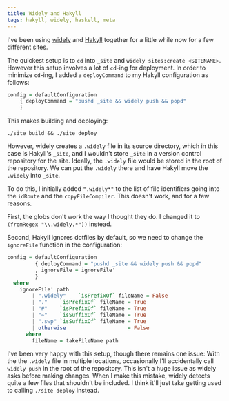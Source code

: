 ```yaml
---
title: Widely and Hakyll
tags: hakyll, widely, haskell, meta
---
```


I've been using [widely](http://www.celador.mn/widely) and [Hakyll](http://jaspervdj.be/hakyll/) together for a little while now for a few different sites. 

The quickest setup is to `cd` into `_site` and `widely sites:create <SITENAME>`. However this setup involves a lot of `cd`-ing for deployment. In order to minimize `cd`-ing, I added a `deployCommand` to my Hakyll configuration as follows:

``` haskell
config = defaultConfiguration
    { deployCommand = "pushd _site && widely push && popd"
    }
```

This makes building and deploying:

    ./site build && ./site deploy
    
However, widely creates a `.widely` file in its source directory, which in this case is Hakyll's `_site`, and I wouldn't store `_site` in a version control repository for the site. Ideally, the `.widely` file would be stored in the root of the repository. We can put the `.widely` there and have Hakyll move the `.widely` into `_site`.

To do this, I initially added `".widely*"` to the list of file identifiers going into the `idRoute` and the `copyFileCompiler`. This doesn't work, and for a few reasons.

First, the globs don't work the way I thought they do. I changed it to `(fromRegex "\\.widely.*"))` instead.

Second, Hakyll ignores dotfiles by default, so we need to change the `ignoreFile` function in the configuration:

``` haskell
config = defaultConfiguration
         { deployCommand = "pushd _site && widely push && popd"
         , ignoreFile = ignoreFile'
         }
  where
    ignoreFile' path
        | ".widely"    `isPrefixOf` fileName = False
        | "."    `isPrefixOf` fileName = True
        | "#"    `isPrefixOf` fileName = True
        | "~"    `isSuffixOf` fileName = True
        | ".swp" `isSuffixOf` fileName = True
        | otherwise                    = False
      where
        fileName = takeFileName path
```

I've been very happy with this setup, though there remains one issue: With the the `.widely` file in multiple locations, occasionally I'll accidentally call `widely push` in the root of the repository. This isn't a huge issue as widely asks before making changes. When I make this mistake, widely detects quite a few files that shouldn't be included. I think it'll just take getting used to calling `./site deploy` instead.

